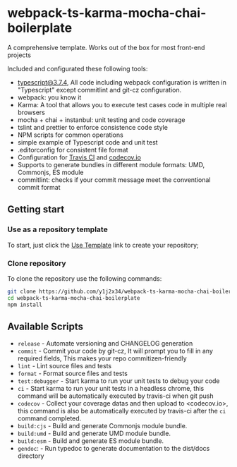 # webpack-ts-karma-mocha-chai-boilerplate

A comprehensive template. Works out of the box for most front-end projects

Included and configurated these following tools:

- typescript@3.7.4, All code including webpack configuration is written in "Typescript" except commitlint and git-cz configuration.
- webpack: you know it
- Karma: A tool that allows you to execute test cases code in multiple real browsers
- mocha + chai + instanbul: unit testing and code coverage
- tslint and prettier to enforce consistence code style
- NPM scripts for common operations
- simple example of Typescript code and unit test
- .editorconfig for consistent file format
- Configuration for [Travis CI](https://travis-ci.org/) and [codecov.io](https://codecov.io/)
- Supports to generate bundles in different module formats: UMD, Commonjs, ES module
- commitlint: checks if your commit message meet the conventional commit format

## Getting start 

### Use as a repository template

To start, just click the [Use Template](https://github.com/y1j2x34/webpack-ts-karma-mocha-chai-boilerplate/generate) link to create your repository;

### Clone repository

To clone the repository use the following commands:
```sh
git clone https://github.com/y1j2x34/webpack-ts-karma-mocha-chai-boilerplate.git
cd webpack-ts-karma-mocha-chai-boilerplate
npm install
```

## Available Scripts

- `release` - Automate versioning and CHANGELOG generation
- `commit` - Commit your code by git-cz, It will prompt you to fill in any required fields, This makes your repo commitizen-friendly
- `lint` - Lint source files and tests
- `format` - Format source files and tests
- `test:debugger` - Start karma to run your unit tests to debug your code
- `ci` - Start karma to run your unit tests in a headless chrome, this command will be automatically executed by travis-ci when git push
- `codecov` - Collect your coverage datas and then upload to <codecov.io>, this command is also be automatically executed by travis-ci after the `ci` command completed.
- `build:cjs` - Build and generate Commonjs module bundle.
- `build:umd` - Build and generate UMD module bundle.
- `build:esm` - Build and generate ES module bundle.
- `gendoc`: - Run typedoc to generate documentation to the dist/docs directory
